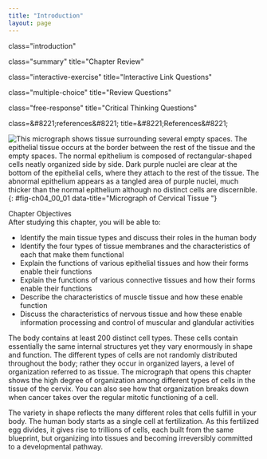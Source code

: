 ```yaml
---
title: "Introduction"
layout: page
---
```



<cnx-pi data-type="cnx.flag.introduction"> class="introduction" </cnx-pi>

<cnx-pi data-type="cnx.eoc">class="summary" title="Chapter Review"</cnx-pi>

<cnx-pi data-type="cnx.eoc">class="interactive-exercise" title="Interactive Link Questions"</cnx-pi>

<cnx-pi data-type="cnx.eoc">class="multiple-choice" title="Review Questions" </cnx-pi>

<cnx-pi data-type="cnx.eoc">class="free-response" title="Critical Thinking Questions"</cnx-pi>

<cnx-pi data-type="cnx.eoc">class=&amp;#8221;references&amp;#8221; title=&amp;#8221;References&amp;#8221;</cnx-pi>

 ![This micrograph shows tissue surrounding several empty spaces. The epithelial tissue occurs at the border between the rest of the tissue and the empty spaces. The normal epithelium is composed of rectangular-shaped cells neatly organized side by side. Dark purple nuclei are clear at the bottom of the epithelial cells, where they attach to the rest of the tissue. The abnormal epithelium appears as a tangled area of purple nuclei, much thicker than the normal epithelium although no distinct cells are discernible.](../resources/400_Micrograph_of_Cervical_Tissue_updated.jpg "This figure is a view of the regular architecture of normal tissue contrasted with the irregular arrangement of cancerous cells. (credit: &#x201C;Haymanj&#x201D;/Wikimedia Commons)"){: #fig-ch04_00_01 data-title="Micrograph of Cervical Tissue "}

<div data-type="note" id="eip-746" class="note chapter-objectives" markdown="1">
<div data-type="title" class="title">
Chapter Objectives
</div>
After studying this chapter, you will be able to:

* Identify the main tissue types and discuss their roles in the human body
* Identify the four types of tissue membranes and the characteristics of each that make them functional
* Explain the functions of various epithelial tissues and how their forms enable their functions
* Explain the functions of various connective tissues and how their forms enable their functions
* Describe the characteristics of muscle tissue and how these enable function
* Discuss the characteristics of nervous tissue and how these enable information processing and control of muscular and glandular activities

</div>

The body contains at least 200 distinct cell types. These cells contain essentially the same internal structures yet they vary enormously in shape and function. The different types of cells are not randomly distributed throughout the body; rather they occur in organized layers, a level of organization referred to as tissue. The micrograph that opens this chapter shows the high degree of organization among different types of cells in the tissue of the cervix. You can also see how that organization breaks down when cancer takes over the regular mitotic functioning of a cell.

The variety in shape reflects the many different roles that cells fulfill in your body. The human body starts as a single cell at fertilization. As this fertilized egg divides, it gives rise to trillions of cells, each built from the same blueprint, but organizing into tissues and becoming irreversibly committed to a developmental pathway.

